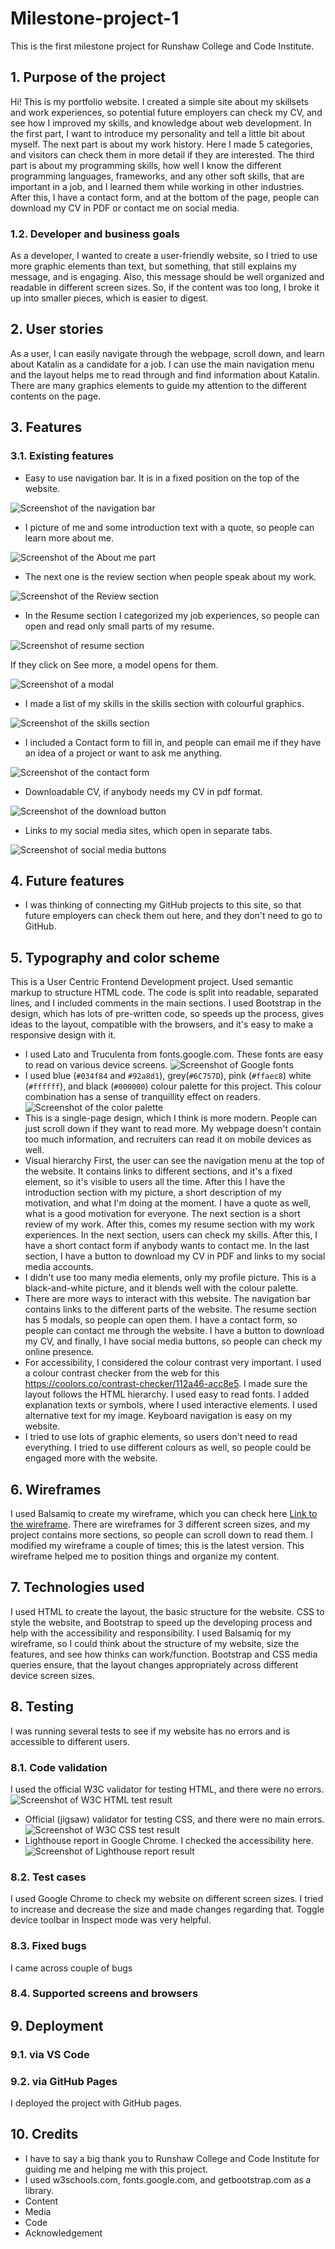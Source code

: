 # Milestone-project-1
This is the first milestone project for Runshaw College and Code Institute.
## 1. Purpose of the project
Hi! This is my portfolio website. I created a simple site about my skillsets and work experiences, so potential future employers can check my CV, and see how I improved my skills, and knowledge about web development. In the first part, I want to introduce my personality and tell a little bit about myself. The next part is about my work history. Here I made 5 categories, and visitors can check them in more detail if they are interested. The third part is about my programming skills, how well I know the different programming languages, frameworks, and any other soft skills, that are important in a job, and I learned them while working in other industries. After this, I have a contact form, and at the bottom of the page, people can download my CV in PDF or contact me on social media.
### 1.2. Developer and business goals
As a developer, I wanted to create a user-friendly website, so I tried to use more graphic elements than text, but something, that still explains my message, and is engaging. Also, this message should be well organized and readable in different screen sizes. So, if the content was too long, I broke it up into smaller pieces, which is easier to digest.
## 2. User stories
As a user, I can easily navigate through the webpage, scroll down, and learn about Katalin as a candidate for a job. I can use the main navigation menu and the layout helps me to read through and find information about Katalin. There are many graphics elements to guide my attention to the different contents on the page.
## 3. Features
### 3.1. Existing features
  * Easy to use navigation bar. It is in a fixed position on the top of the website. 

  ![Screenshot of the navigation bar](readme_images/navbar.png)

  * I picture of me and some introduction text with a quote, so people can learn more about me.

  ![Screenshot of the About me part](readme_images/intro.png)

  * The next one is the review section when people speak about my work.

  ![Screenshot of the Review section](readme_images/review.png)

  * In the Resume section I categorized my job experiences, so people can open and read only small parts of my resume. 

  ![Screenshot of resume section](readme_images/resume.png)

  If they click on See more, a model opens for them.

  ![Screenshot of a modal](readme_images/resume_modal.png)

  * I made a list of my skills in the skills section with colourful graphics.

  ![Screenshot of the skills section](readme_images/skills.png)

  * I included a Contact form to fill in, and people can email me if they have an idea of a project or want to ask me anything. 

  ![Screenshot of the contact form](readme_images/contact_form.png)

  * Downloadable CV, if anybody needs my CV in pdf format. 

  ![Screenshot of the download button](readme_images/cv_download.png)

  * Links to my social media sites, which open in separate tabs. 

  ![Screenshot of social media buttons](readme_images/social_media.png)
## 4.  Future features
* I was thinking of connecting my GitHub projects to this site, so that future employers can check them out here, and they don't need to go to GitHub.  
## 5. Typography and color scheme
This is a User Centric Frontend Development project. Used semantic markup to structure HTML code. The code is split into readable, separated lines, and I included comments in the main sections. I used Bootstrap in the design, which has lots of pre-written code, so speeds up the process, gives ideas to the layout, compatible with the browsers, and it's easy to make a responsive design with it.
* I used Lato and Truculenta from fonts.google.com. These fonts are easy to read on various device screens.
![Screenshot of Google fonts](readme_images/google_fonts.png)
* I used blue (`#034f84` and `#92a8d1`), grey(`#6C757D`), pink (`#ffaec8`) white (`#ffffff`), and black (`#000000`) colour palette for this project. This colour combination has a sense of tranquillity effect on readers. 
![Screenshot of the color palette](readme_images/color_palette.png)
* This is a single-page design, which I think is more modern. People can just scroll down if they want to read more. My webpage doesn't contain too much information, and recruiters can read it on mobile devices as well.
* Visual hierarchy
First, the user can see the navigation menu at the top of the website. It contains links to different sections, and it's a fixed element, so it's visible to users all the time. After this I have the introduction section with my picture, a short description of my motivation, and what I'm doing at the moment. I have a quote as well, what is a good motivation for everyone. The next section is a short review of my work. After this, comes my resume section with my work experiences. In the next section, users can check my skills. After this, I have a short contact form if anybody wants to contact me. In the last section, I have a button to download my CV in PDF and links to my social media accounts.
* I didn't use too many media elements, only my profile picture. This is a black-and-white picture, and it blends well with the colour palette. 
* There are more ways to interact with this website. The navigation bar contains links to the different parts of the website. The resume section has 5 modals, so people can open them. I have a contact form, so people can contact me through the website. I have a button to download my CV, and finally, I have social media buttons, so people can check my online presence. 
* For accessibility, I considered the colour contrast very important. I used a colour contrast checker from the web for this <https://coolors.co/contrast-checker/112a46-acc8e5>. I made sure the layout follows the HTML hierarchy. I used easy to read fonts. I added explanation texts or symbols, where I used interactive elements. I used alternative text for my image. Keyboard navigation is easy on my website. 
* I tried to use lots of graphic elements, so users don't need to read everything. I tried to use different colours as well, so people could be engaged more with the website. 
## 6. Wireframes
I used Balsamiq to create my wireframe, which you can check here [Link to the wireframe](/Milestone-project1.pdf). There are wireframes for 3 different screen sizes, and my project contains more sections, so people can scroll down to read them. I modified my wireframe a couple of times; this is the latest version. This wireframe helped me to position things and organize my content.
## 7. Technologies used
I used HTML to create the layout, the basic structure for the website. CSS to style the website, and Bootstrap to speed up the developing process and help with the accessibility and responsibility. I used Balsamiq for my wireframe, so I could think about the structure of my website, size the features, and see how thinks can work/function. Bootstrap and CSS media queries ensure, that the layout changes appropriately across different device screen sizes.
## 8. Testing
I was running several tests to see if my website has no errors and is accessible to different users.
### 8.1. Code validation
I used the official W3C validator for testing HTML, and there were no errors.
![Screenshot of W3C HTML test result](readme_images/test_results/test_html.png)
* Official (jigsaw) validator for testing CSS, and there were no main errors.
![Screenshot of W3C CSS test result](readme_images/test_results/test_jigsaw.png)
* Lighthouse report in Google Chrome. I checked the accessibility here. 
![Screenshot of Lighthouse report result](readme_images/test_results/lighthouse_report.png)
### 8.2. Test cases
I used Google Chrome to check my website on different screen sizes. I tried to increase and decrease the size and made changes regarding that. Toggle device toolbar in Inspect mode was very helpful.
### 8.3. Fixed bugs
I came across couple of bugs 
### 8.4. Supported screens and browsers

## 9. Deployment
### 9.1. via VS Code
### 9.2. via GitHub Pages
I deployed the project with GitHub pages.
## 10. Credits
* I have to say a big thank you to Runshaw College and Code Institute for guiding me and helping me with this project.
* I used w3schools.com, fonts.google.com, and getbootstrap.com as a library. 
* Content
* Media
* Code
* Acknowledgement


[def]: /assets/images/readme_images/intro.png
